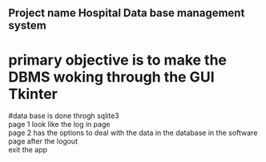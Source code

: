 ## Project name Hospital Data base management system
# primary objective is to make the DBMS woking through the GUI Tkinter <br>
#data base is done throgh sqlite3<br>
page 1 look like the log in page<br>
page 2 has the options to deal with the data in the database in the software<br>
page after the logout<br>
exit the app<br>


